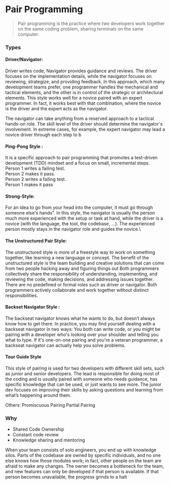 # Pair Programming

> Pair programming is the practice where two developers work together on the same coding problem, sharing terminals on the same computer.

### Types

#### Driver/Navigator:

Driver writes code, Navigator provides guidance and reviews. The driver focuses on the implementation details, while the navigator focuses on reviewing, strategize, and providing feedback. In this approach, which many development teams prefer, one programmer handles the mechanical and tactical elements, and the other is in control of the strategic or architectural elements. This style works well for a novice paired with an expert programmer. In fact, it works best with that combination, where the novice is the driver and the expert acts as the navigator.

The navigator can take anything from a reserved approach to a tactical hands-on role. The skill level of the driver should determine the navigator's involvement. In extreme cases, for example, the expert navigator may lead a novice driver through each step to b

#### Ping-Pong Style :

It is a specific approach to pair programming that promotes a test-driven development (TDD) mindset and a focus on small, incremental steps.\
Person 1 writes a failing test.\
Person 2 makes it pass.\
Person 2 writes a failing test.\
Person 1 makes it pass

#### Strong-Style:

For an idea to go from your head into the computer, it must go through someone else's hands". In this style, the navigator is usually the person much more experienced with the setup or task at hand, while the driver is a novice (with the language, the tool, the codebase, ...). The experienced person mostly stays in the navigator role and guides the novice.\\

#### The Unstructured Pair Style:

The unstructured style is more of a freestyle way to work on something together, like learning a new language or concept. The benefit of the unstructured style is the team building and creative solutions that can come from two people hacking away and figuring things out Both programmers collectively share the responsibility of understanding, implementing, and reviewing the code, making decisions, and addressing issues together. There are no predefined or formal roles such as driver or navigator. Both programmers actively collaborate and work together without distinct responsibilities.

#### Backset Navigator Style :

The backseat navigator knows what he wants to do, but doesn’t always know how to get there. In practice, you may find yourself dealing with a backseat navigator in two ways: You both can write code, or you might be pairing with a developer who's looking over your shoulder and telling you what to type. If it's one-on-one pairing and you're a veteran programmer, a backseat navigator can actually help you solve problems.

#### Tour Guide Style

This style of pairing is used for two developers with different skill sets, such as junior and senior developers. The lead is responsible for doing most of the coding and is usually paired with someone who needs guidance, has specific knowledge that can be used, or just wants to see more. The junior dev focuses on improving their skills by asking questions and learning from what’s happening around them.

Others: Promiscuous Pairing Partial Pairing

### Why

* Shared Code Ownership
* Constant code review
* Knowledge sharing and mentoring

When your team consists of solo engineers, you end up with knowledge silos. Parts of the codebase are owned by specific individuals, and no one else knows how those modules work; in fact, other people on the team are afraid to make any changes. The owner becomes a bottleneck for the team, and new features can only be developed if that person is available. If that person becomes unavailable, the progress grinds to a halt

